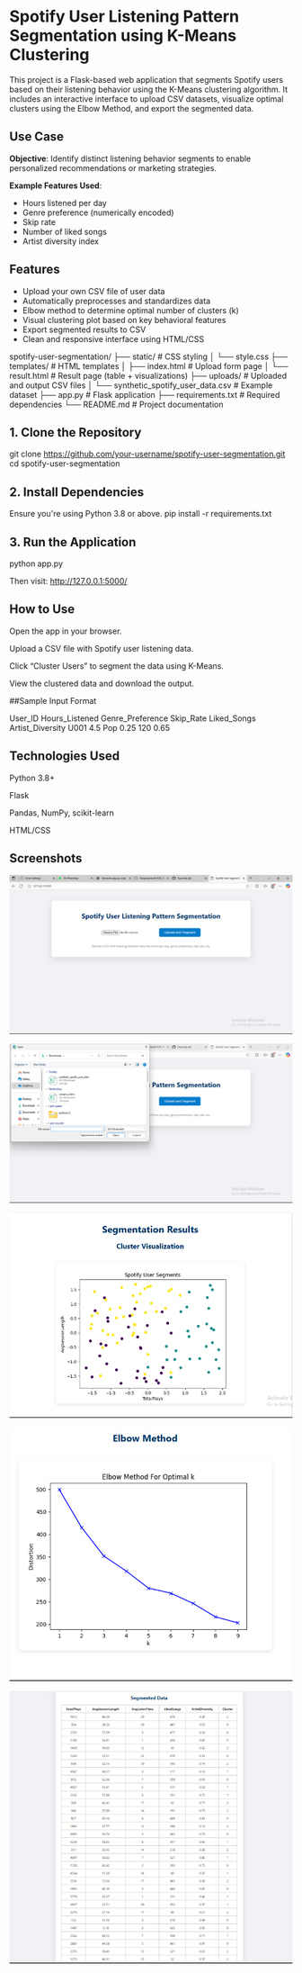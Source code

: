 # Spotify User Listening Pattern Segmentation using K-Means Clustering

This project is a Flask-based web application that segments Spotify users based on their listening behavior using the K-Means clustering algorithm. It includes an interactive interface to upload CSV datasets, visualize optimal clusters using the Elbow Method, and export the segmented data.

## Use Case

**Objective**: Identify distinct listening behavior segments to enable personalized recommendations or marketing strategies.

**Example Features Used**:
- Hours listened per day
- Genre preference (numerically encoded)
- Skip rate
- Number of liked songs
- Artist diversity index

## Features

- Upload your own CSV file of user data
- Automatically preprocesses and standardizes data
- Elbow method to determine optimal number of clusters (k)
- Visual clustering plot based on key behavioral features
- Export segmented results to CSV
- Clean and responsive interface using HTML/CSS

spotify-user-segmentation/
├── static/                    # CSS styling
│   └── style.css
├── templates/                 # HTML templates
│   ├── index.html             # Upload form page
│   └── result.html            # Result page (table + visualizations)
├── uploads/                   # Uploaded and output CSV files
│   └── synthetic_spotify_user_data.csv   # Example dataset
├── app.py                     # Flask application
├── requirements.txt           # Required dependencies
└── README.md                  # Project documentation




## 1. Clone the Repository

git clone https://github.com/your-username/spotify-user-segmentation.git
cd spotify-user-segmentation

## 2. Install Dependencies
Ensure you're using Python 3.8 or above.
pip install -r requirements.txt

## 3. Run the Application

python app.py

Then visit:
http://127.0.0.1:5000/

## How to Use
Open the app in your browser.

Upload a CSV file with Spotify user listening data.

Click “Cluster Users” to segment the data using K-Means.

View the clustered data and download the output.

##Sample Input Format

User_ID	Hours_Listened	Genre_Preference	Skip_Rate	Liked_Songs	Artist_Diversity
U001	4.5	Pop	0.25	120	0.65

## Technologies Used

Python 3.8+

Flask

Pandas, NumPy, scikit-learn

HTML/CSS

## Screenshots

![Upload](screenshots/input.png)

![Upload](screenshots/load_data.png)

![Upload](screenshots/clustervisualization.png)

![Upload](screenshots/elbowmethod.png)

![Upload](screenshots/segmenteddata.png)



